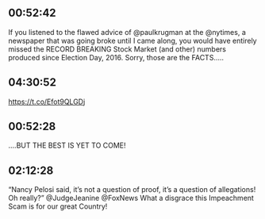 ## 00:52:42
If you listened to the flawed advice of @paulkrugman at the @nytimes, a newspaper that was going broke until I came along, you would have entirely missed the RECORD BREAKING Stock Market (and other) numbers produced since Election Day, 2016. Sorry, those are the FACTS.....
## 04:30:52
https://t.co/Efot9QLGDj
## 00:52:28
....BUT THE BEST IS YET TO COME!
## 02:12:28
“Nancy Pelosi said, it’s not a question of proof, it’s a question of allegations! Oh really?”  @JudgeJeanine @FoxNews  What a disgrace this Impeachment Scam is for our great Country!

